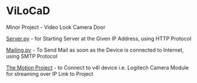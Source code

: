 # ViLoCaD
Minor Project - Video Look Camera Door

[Server.py](https://github.com/Paarthh2812/ViLoCaD/blob/27a0c941a6ed0dc59f6949f08508818cb56b4e72/Server.py) - for Starting Server at the Given IP Address, using HTTP Protocol

[Mailing.py](https://github.com/Paarthh2812/ViLoCaD/blob/27a0c941a6ed0dc59f6949f08508818cb56b4e72/Mailing.py) - To Send Mail as soon as the Device is connected to Internet, using SMTP Protocol

[The Motion Project](https://motion-project.github.io/") - to Connect to v4l device i.e. Logitech Camera Module for streaming over IP
Link to Project
